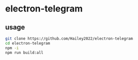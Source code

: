 # electron-telegram

## usage
```bash
git clone https://github.com/Hailey2022/electron-telegram
cd electron-telegram
npm -i
npm run build:all
```
